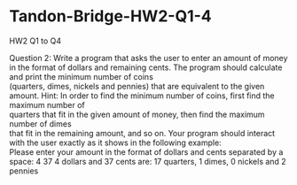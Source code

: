 # Tandon-Bridge-HW2-Q1-4
HW2 Q1 to Q4

Question	2:
Write	a	program	that	asks	the	user	to	enter	an	amount	of	money	in	the	format	of	dollars	
and	remaining	cents.	The	program	should	calculate	and	print	the	minimum	number	of	coins	
(quarters,	dimes,	nickels and pennies) that are equivalent to the given	amount.
Hint:	In	order	to	find	the	minimum	number	of	coins,	first	find	the	maximum	number	of	
quarters	that	fit	in	the	given	amount	of	money,	then	find	the	maximum	number	of	dimes	
that fit in the	remaining	amount,	and so on.
Your	program	should	interact	with	the	user	exactly	as	it	shows	in	the	following	example:	
Please enter your	amount	in the	format	of dollars and cents separated by	a	space:
4	 37
4	dollars and 37 cents are:
17 quarters,	1	dimes,	0	nickels and	2	pennies

